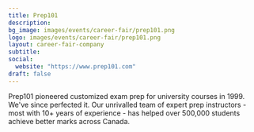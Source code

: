 ```yaml
---
title: Prep101
description:
bg_image: images/events/career-fair/prep101.png
logo: images/events/career-fair/prep101.png
layout: career-fair-company
subtitle:
social:
  website: "https://www.prep101.com"
draft: false
---
```


Prep101 pioneered customized exam prep for university courses in 1999. We've since perfected it. Our unrivalled team of expert prep instructors - most with 10+ years of experience - has helped over 500,000 students achieve better marks across Canada.
